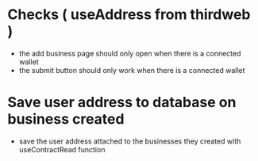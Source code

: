 # Checks ( useAddress from thirdweb )
- the add business page should only open when there is a connected wallet
- the submit button should only work when there is a connected wallet

# Save user address to database on business created
- save the user address attached to the businesses they created with useContractRead function